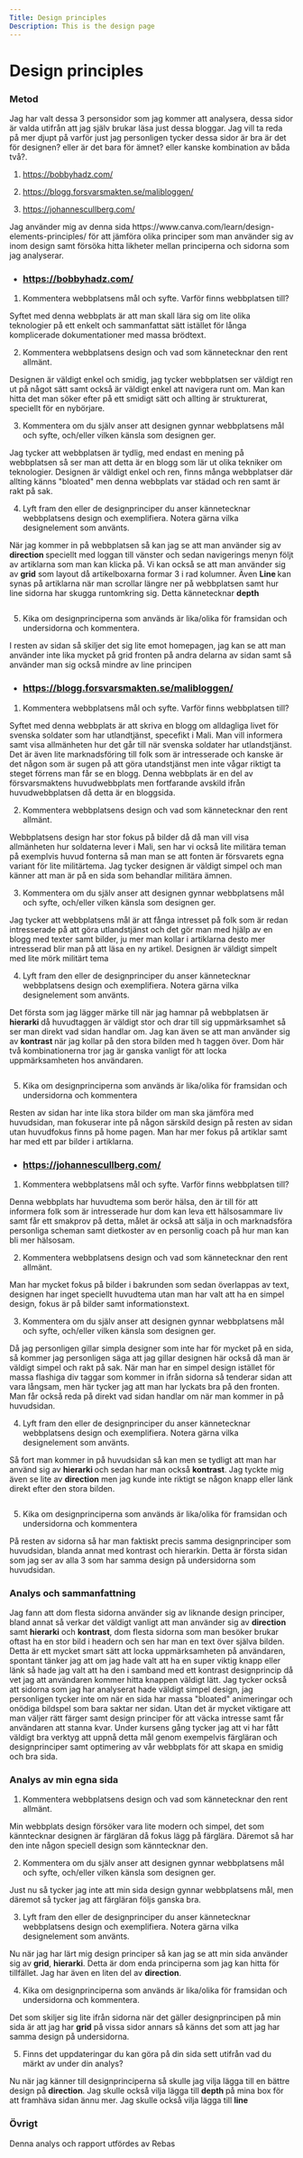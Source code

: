 ```yaml
---
Title: Design principles
Description: This is the design page
---
```


Design principles
=======================


### Metod
<p> Jag har valt dessa 3 personsidor som jag kommer att analysera, dessa sidor är valda utifrån att jag själv brukar läsa just dessa bloggar. Jag vill ta reda på mer djupt på varför just jag personligen tycker dessa sidor är bra är det för designen? eller är det bara för ämnet? eller kanske kombination av båda två?.</p>

1. https://bobbyhadz.com/ 

2. https://blogg.forsvarsmakten.se/malibloggen/

3. https://johannescullberg.com/ 

<p> Jag använder mig av denna sida https://www.canva.com/learn/design-elements-principles/ för att jämföra olika principer som man använder sig av inom design samt försöka hitta likheter mellan principerna och sidorna som jag analyserar.</p>


* ### https://bobbyhadz.com/
1. Kommentera webbplatsens mål och syfte. Varför finns webbplatsen till?
<p>Syftet med denna webbplats är att man skall lära sig om lite olika teknologier på ett enkelt och sammanfattat sätt istället för långa komplicerade dokumentationer med massa brödtext.</p>

2. Kommentera webbplatsens design och vad som kännetecknar den rent allmänt.
<p>Designen är väldigt enkel och smidig, jag tycker webbplatsen ser väldigt ren ut på något sätt samt också är väldigt enkel att navigera runt om. Man kan hitta det man söker efter på ett smidigt sätt och allting är strukturerat, speciellt för en nybörjare.</p>

3. Kommentera om du själv anser att designen gynnar webbplatsens mål och syfte, och/eller vilken känsla som designen ger. 
<p>Jag tycker att webbplatsen är tydlig, med endast en mening på webbplatsen så ser man att detta är en blogg som lär ut olika tekniker om teknologier. Designen är väldigt enkel och ren, finns många webbplatser där allting känns "bloated" men denna webbplats var städad och ren samt är rakt på sak.</p>


4. Lyft fram den eller de designprinciper du anser kännetecknar webbplatsens design och exemplifiera. Notera gärna vilka designelement som använts.
<p> När jag kommer in på webbplatsen så kan jag se att man använder sig av <b> direction </b> speciellt med loggan till vänster och sedan navigerings menyn följt av artiklarna som man kan klicka på. Vi kan också se att man använder sig av <b>grid</b> som layout då artikelboxarna formar 3 i rad kolumner. Även <b> Line </b> kan synas på artiklarna när man scrollar längre ner på webbplatsen samt hur line sidorna har skugga runtomkring sig. Detta kännetecknar <b> depth</b> </p>

<a href="%base_url%/image/web-blog.png" target="_blank"> 
<img src="%base_url%/image/web-blog.png" alt=""  class="image-report-style">
</a>



5. Kika om designprinciperna som används är lika/olika för framsidan och undersidorna och kommentera.
<p> I resten av sidan så skiljer det sig lite emot homepagen, jag kan se att man använder inte lika mycket på grid fronten på andra delarna av sidan samt så använder man sig också mindre av line principen </p>

* ### https://blogg.forsvarsmakten.se/malibloggen/

1. Kommentera webbplatsens mål och syfte. Varför finns webbplatsen till? 
<p> Syftet med denna webbplats är att skriva en blogg om alldagliga livet för svenska soldater som har utlandtjänst, specefikt i Mali. Man vill informera samt visa allmänheten hur det går till när svenska soldater har utlandstjänst. Det är även lite marknadsföring till folk som är intresserade och kanske är det någon som är sugen på att göra utandstjänst men inte vågar riktigt ta steget förrens man får se en blogg. Denna webbplats är en del av försvarsmaktens huvudwebbplats men fortfarande avskild ifrån huvudwebbplatsen då detta är en bloggsida. </p>

2. Kommentera webbplatsens design och vad som kännetecknar den rent allmänt.
<p> Webbplatsens design har stor fokus på bilder då då man vill visa allmänheten hur soldaterna lever i Mali, sen har vi också lite militära teman på exemplvis huvud fonterna så man man se att fonten är försvarets egna variant för lite militärtema. Jag tycker designen är väldigt simpel och man känner att man är på en sida som behandlar militära ämnen. </p>

3.  Kommentera om du själv anser att designen gynnar webbplatsens mål och syfte, och/eller vilken känsla som designen ger. 
<p> Jag tycker att webbplatsens mål är att fånga intresset på folk som är redan intresserade på att göra utlandstjänst och det gör man med hjälp av en blogg med texter samt bilder, ju mer man kollar i artiklarna desto mer intresserad blir man på att läsa en ny artikel. Designen är väldigt simpelt med lite mörk militärt tema </p>

4. Lyft fram den eller de designprinciper du anser kännetecknar webbplatsens design och exemplifiera. Notera gärna vilka designelement som använts.
<p> Det första som jag lägger märke till när jag hamnar på webbplatsen är <b> hierarki </b> då huvudtaggen är väldigt stor och drar till sig uppmärksamhet så ser man direkt vad sidan handlar om. Jag kan även se att man använder sig av <b> kontrast </b> när jag kollar på den stora bilden med h taggen över. Dom här två kombinationerna tror jag är ganska vanligt för att locka uppmärksamheten hos användaren. </p>

<a href="%base_url%/image/forsvar-bloggen.png" target="_blank"> 
<img src="%base_url%/image/forsvar-bloggen.png" alt=""  class="image-report-style">
</a>

5. Kika om designprinciperna som används är lika/olika för framsidan och undersidorna och kommentera
<p> Resten av sidan har inte lika stora bilder om man ska jämföra med huvudsidan, man fokuserar inte på någon särskild design på resten av sidan utan huvudfokus finns på home pagen. Man har mer fokus på artiklar samt har med ett par bilder i artiklarna. </p>


* ### https://johannescullberg.com/ 

1.  Kommentera webbplatsens mål och syfte. Varför finns webbplatsen till? 
<p> Denna webbplats har huvudtema som berör hälsa, den är till för att informera folk som är intresserade hur dom kan leva ett hälsosammare liv samt får ett smakprov på detta, målet är också att sälja in och marknadsföra personliga scheman samt dietkoster av en personlig coach på hur man kan bli mer hälsosam. </p>

2. Kommentera webbplatsens design och vad som kännetecknar den rent allmänt.
<p> Man har mycket fokus på bilder i bakrunden som sedan överlappas av text, designen har inget speciellt huvudtema utan man har valt att ha en simpel design, fokus är på bilder samt informationstext. </p>

3.  Kommentera om du själv anser att designen gynnar webbplatsens mål och syfte, och/eller vilken känsla som designen ger. 
<p> Då jag personligen gillar simpla designer som inte har för mycket på en sida, så kommer jag personligen säga att jag gillar designen här också då man är väldigt simpel och rakt på sak. När man har en simpel design istället för massa flashiga div taggar som kommer in ifrån sidorna så tenderar sidan att vara långsam, men här tycker jag att man har lyckats bra på den fronten. Man får också reda på direkt vad sidan handlar om när man kommer in på huvudsidan. </p>

4. Lyft fram den eller de designprinciper du anser kännetecknar webbplatsens design och exemplifiera. Notera gärna vilka designelement som använts.
<p> Så fort man kommer in på huvudsidan så kan men se tydligt att man har använd sig av <b> hierarki </b> och sedan har man också <b> kontrast</b>. Jag tyckte mig även se lite av <b> direction</b> men jag kunde inte riktigt se någon knapp eller länk direkt efter den stora bilden.  </p>

<a href="%base_url%/image/halsa-blogg.png" target="_blank"> 
<img src="%base_url%/image/halsa-blogg.png" alt=""  class="image-report-style">
</a>

5. Kika om designprinciperna som används är lika/olika för framsidan och undersidorna och kommentera
<p> På resten av sidorna så har man faktiskt precis samma designprinciper som huvudsidan, blanda annat med kontrast och hierarkin. Detta är första sidan som jag ser av alla 3 som har samma design på undersidorna som huvudsidan. </p>


### Analys och sammanfattning
<p> Jag fann att dom flesta sidorna använder sig av liknande design principer, bland annat så verkar det väldigt vanligt att man använder sig av <b>direction</b> samt <b>hierarki</b> och <b> kontrast</b>, dom flesta sidorna som man besöker brukar oftast ha en stor bild i headern och sen har man en text över själva bilden. Detta är ett mycket smart sätt att locka uppmärksamheten på användaren, spontant tänker jag att om jag hade valt att ha en super viktig knapp eller länk så hade jag valt att ha den i samband med ett kontrast designprincip då vet jag att användaren kommer hitta knappen väldigt lätt. Jag tycker också att sidorna som jag har analyserat hade väldigt simpel design, jag personligen tycker inte om när en sida har massa "bloated" animeringar och onödiga bildspel som bara saktar ner sidan. Utan det är mycket viktigare att man väljer rätt färger samt design principer för att väcka intresse samt får användaren att stanna kvar. Under kursens gång tycker jag att vi har fått väldigt bra verktyg att uppnå detta mål genom exempelvis färgläran och designprinciper samt optimering av vår webbplats för att skapa en smidig och bra sida. </p>

### Analys av min egna sida

1. Kommentera webbplatsens design och vad som kännetecknar den rent allmänt.
<p> Min webbplats design försöker vara lite modern och simpel, det som känntecknar designen är färgläran då fokus lägg på färglära. Däremot så har den inte någon speciell design som känntecknar den. </p>

2. Kommentera om du själv anser att designen gynnar webbplatsens mål och syfte, och/eller vilken känsla som designen ger.
<p> Just nu så tycker jag inte att min sida design gynnar webbplatsens mål, men däremot så tycker jag att färgläran följs ganska bra.  </p>

3. Lyft fram den eller de designprinciper du anser kännetecknar webbplatsens design och exemplifiera. Notera gärna vilka designelement som använts.

<p> Nu när jag har lärt mig design principer så kan jag se att min sida använder sig av <b> grid</b>, <b> hierarki</b>. Detta är dom enda principerna som jag kan hitta för tillfället. Jag har även en liten del av <b>direction</b>. </p>

4. Kika om designprinciperna som används är lika/olika för framsidan och undersidorna och kommentera.
<p> Det som skiljer sig lite ifrån sidorna när det gäller designprincipen på min sida är att jag har <b>grid</b> på vissa sidor annars så känns det som att jag har samma design på undersidorna. </p>

5. Finns det uppdateringar du kan göra på din sida sett utifrån vad du märkt av under din analys?
<p> Nu när jag känner till designprinciperna så skulle jag vilja lägga till en bättre design på <b>direction</b>. Jag skulle också vilja lägga till <b>depth </b> på mina box för att framhäva sidan ännu mer. Jag skulle också vilja lägga till <b> line</b></p>


### Övrigt
<p> Denna analys och rapport utfördes av Rebas </p>
